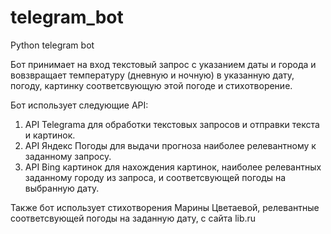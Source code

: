 # telegram_bot
Python telegram bot

Бот принимает на вход текстовый запрос с указанием даты и города и вовзвращает температуру (дневную и ночную) в указанную дату, погоду, картинку соответсвующую этой погоде и стихотворение.

Бот использует следующие API:
1. API Telegrama для обработки текстовых запросов и отправки текста и картинок.
2. API Яндекс Погоды для выдачи прогноза наиболее релевантному к заданному запросу.
3. API Bing картинок для нахождения картинок, наиболее релевантных заданному городу из запроса, и соответсвующей погоды на выбранную дату.

Также бот использует стихотворения Марины Цветаевой, релевантные соответсвующей погоды на заданную дату, с сайта lib.ru

